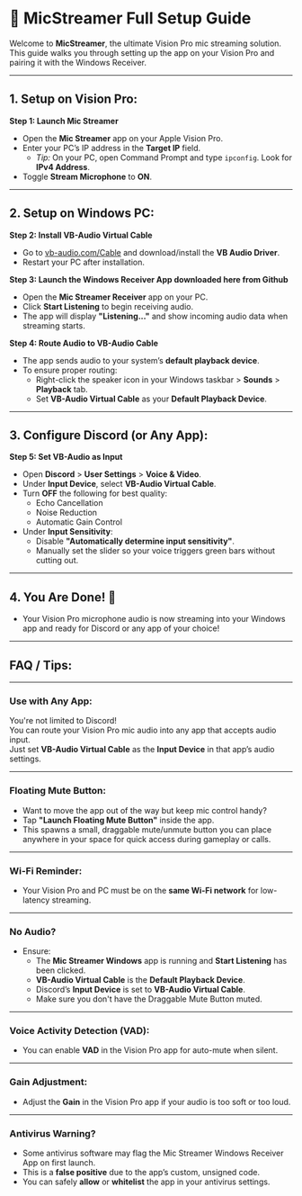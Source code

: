 # 🎤 MicStreamer Full Setup Guide

Welcome to **MicStreamer**, the ultimate Vision Pro mic streaming solution. This guide walks you through setting up the app on your Vision Pro and pairing it with the Windows Receiver.

---

## 1. Setup on Vision Pro:

**Step 1: Launch Mic Streamer**
- Open the **Mic Streamer** app on your Apple Vision Pro.
- Enter your PC’s IP address in the **Target IP** field.
  - _Tip:_ On your PC, open Command Prompt and type `ipconfig`. Look for **IPv4 Address**.
- Toggle **Stream Microphone** to **ON**.

---

## 2. Setup on Windows PC:

**Step 2: Install VB-Audio Virtual Cable**
- Go to [vb-audio.com/Cable](https://vb-audio.com/Cable/) and download/install the **VB Audio Driver**.
- Restart your PC after installation.

**Step 3: Launch the Windows Receiver App downloaded here from Github** 
- Open the **Mic Streamer Receiver** app on your PC.
- Click **Start Listening** to begin receiving audio.
- The app will display **"Listening..."** and show incoming audio data when streaming starts.

**Step 4: Route Audio to VB-Audio Cable**
- The app sends audio to your system’s **default playback device**.
- To ensure proper routing:
  - Right-click the speaker icon in your Windows taskbar > **Sounds** > **Playback** tab.
  - Set **VB-Audio Virtual Cable** as your **Default Playback Device**.

---

## 3. Configure Discord (or Any App):

**Step 5: Set VB-Audio as Input**
- Open **Discord** > **User Settings** > **Voice & Video**.
- Under **Input Device**, select **VB-Audio Virtual Cable**.
- Turn **OFF** the following for best quality:
  - Echo Cancellation
  - Noise Reduction
  - Automatic Gain Control
- Under **Input Sensitivity**:
  - Disable **"Automatically determine input sensitivity"**.
  - Manually set the slider so your voice triggers green bars without cutting out.

---

## 4. You Are Done! 🎉
- Your Vision Pro microphone audio is now streaming into your Windows app and ready for Discord or any app of your choice!

---

## FAQ / Tips:
---

### Use with Any App:
You're not limited to Discord!  
You can route your Vision Pro mic audio into any app that accepts audio input.  
Just set **VB-Audio Virtual Cable** as the **Input Device** in that app’s audio settings.

---

### Floating Mute Button:
- Want to move the app out of the way but keep mic control handy?
- Tap **"Launch Floating Mute Button"** inside the app.
- This spawns a small, draggable mute/unmute button you can place anywhere in your space for quick access during gameplay or calls.

---

### Wi-Fi Reminder:
- Your Vision Pro and PC must be on the **same Wi-Fi network** for low-latency streaming.

---

### No Audio?
- Ensure:
  - The **Mic Streamer Windows** app is running and **Start Listening** has been clicked.
  - **VB-Audio Virtual Cable** is the **Default Playback Device**.
  - Discord’s **Input Device** is set to **VB-Audio Virtual Cable**.
  - Make sure you don't have the Draggable Mute Button muted. 

---

### Voice Activity Detection (VAD):
- You can enable **VAD** in the Vision Pro app for auto-mute when silent.

---

### Gain Adjustment:
- Adjust the **Gain** in the Vision Pro app if your audio is too soft or too loud.

---

### Antivirus Warning?
- Some antivirus software may flag the Mic Streamer Windows Receiver App on first launch.
- This is a **false positive** due to the app’s custom, unsigned code.
- You can safely **allow** or **whitelist** the app in your antivirus settings.


